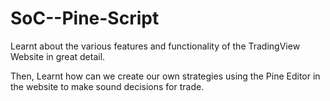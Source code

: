 # SoC--Pine-Script

Learnt about the various features and functionality of the TradingView Website in great detail.

Then, Learnt how can we create our own strategies using the Pine Editor in the website to make sound decisions for trade.
